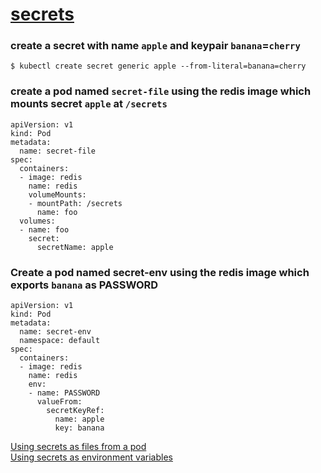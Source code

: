 # [secrets](https://kubernetes.io/docs/concepts/configuration/secret/)

### create a secret with name `apple` and keypair `banana`=`cherry`
`$ kubectl create secret generic apple --from-literal=banana=cherry`

### create a pod named `secret-file` using the redis image which mounts secret `apple` at `/secrets`
```
apiVersion: v1
kind: Pod
metadata:
  name: secret-file
spec:
  containers:
  - image: redis
    name: redis
    volumeMounts:
    - mountPath: /secrets
      name: foo
  volumes:
  - name: foo
    secret:
      secretName: apple
```

### Create a pod named secret-env using the redis image which exports `banana` as PASSWORD
```
apiVersion: v1
kind: Pod
metadata:
  name: secret-env
  namespace: default
spec:
  containers:
  - image: redis
    name: redis
    env:
    - name: PASSWORD
      valueFrom:
        secretKeyRef:
          name: apple
          key: banana
```
[Using secrets as files from a pod](https://kubernetes.io/docs/concepts/configuration/secret/#using-secrets-as-files-from-a-pod)       
[Using secrets as environment variables](https://kubernetes.io/docs/concepts/configuration/secret/#using-secrets-as-environment-variables)
